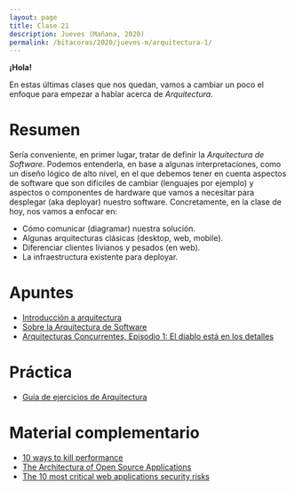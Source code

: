 ```yaml
---
layout: page
title: Clase 21
description: Jueves (Mañana, 2020)
permalink: /bitacoras/2020/jueves-m/arquitectura-1/
---
```


**¡Hola!**

En estas últimas clases que nos quedan, vamos a cambiar un poco el enfoque para empezar a hablar acerca de _Arquitectura_.

# Resumen

Sería conveniente, en primer lugar, tratar de definir la _Arquitectura de Software_. Podemos entenderla, en base a algunas interpretaciones, como un diseño lógico de alto nivel, en el que debemos tener en cuenta aspectos de software que son difíciles de cambiar (lenguajes por ejemplo) y aspectos o componentes de hardware que vamos a necesitar para desplegar (aka deployar) nuestro software.
Concretamente, en la clase de hoy, nos vamos a enfocar en:
- Cómo comunicar (diagramar) nuestra solución.
- Algunas arquitecturas clásicas (desktop, web, mobile).
- Diferenciar clientes livianos y pesados (en web).
- La infraestructura existente para deployar.

# Apuntes

- [Introducción a arquitectura](https://docs.google.com/document/d/1XaKMrWPA0jntDK29gtEDRw-CoQgWXfHOmdbmihg4MpE/edit#heading=h.z9jwy1eurzt9)
- [Sobre la Arquitectura de Software](https://docs.google.com/document/d/1Zn0caIulROTp471uIPuQ7SnszMwzaEQSoWmDP8UsmPM/edit#heading=h.idz0gdma4fp2)
- [Arquitecturas Concurrentes, Episodio 1: El diablo está en los detalles](https://medium.com/arquitecturas-concurrentes/arquitecturas-concurrentes-episodio-1-el-diablo-est%C3%A1-en-los-detalles-692766ac669b)

# Práctica

- [Guía de ejercicios de Arquitectura](https://docs.google.com/document/d/1snIOX5rNp3kwEkWF3R04-KuujUbMTOz1wanl3Rut0Ts/edit?usp=sharing)

# Material complementario

- [10 ways to kill performance](https://thebuild.com/presentations/10-ways-to-kill-performance.pdf)
- [The Architectura of Open Source Applications](http://aosabook.org/en/index.html)
- [The 10 most critical web applications security risks](https://www.owasp.org/images/7/72/OWASP_Top_10-2017_%28en%29.pdf.pdf)

